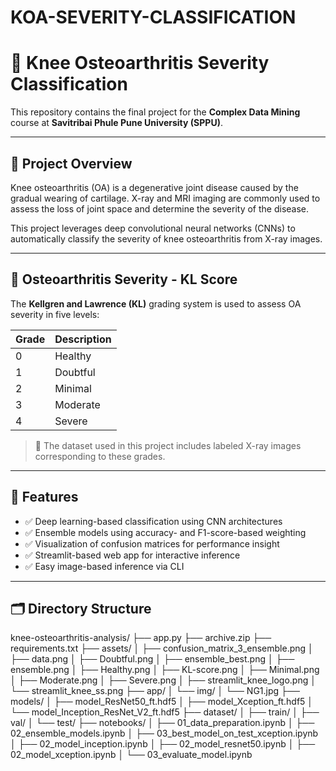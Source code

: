 # KOA-SEVERITY-CLASSIFICATION

# 🦴 Knee Osteoarthritis Severity Classification

This repository contains the final project for the **Complex Data Mining** course at **Savitribai Phule Pune University (SPPU)**.

---

## 📌 Project Overview

Knee osteoarthritis (OA) is a degenerative joint disease caused by the gradual wearing of cartilage. X-ray and MRI imaging are commonly used to assess the loss of joint space and determine the severity of the disease.

This project leverages deep convolutional neural networks (CNNs) to automatically classify the severity of knee osteoarthritis from X-ray images.

---

## 🩻 Osteoarthritis Severity - KL Score

The **Kellgren and Lawrence (KL)** grading system is used to assess OA severity in five levels:

| Grade | Description |
|-------|-------------|
| 0     | Healthy     |
| 1     | Doubtful    |
| 2     | Minimal     |
| 3     | Moderate    |
| 4     | Severe      |

> 📸 The dataset used in this project includes labeled X-ray images corresponding to these grades.

---

## 🚀 Features

- ✅ Deep learning-based classification using CNN architectures
- ✅ Ensemble models using accuracy- and F1-score-based weighting
- ✅ Visualization of confusion matrices for performance insight
- ✅ Streamlit-based web app for interactive inference
- ✅ Easy image-based inference via CLI

---

## 🗂️ Directory Structure

knee-osteoarthritis-analysis/
├── app.py
├── archive.zip
├── requirements.txt
├── assets/
│   ├── confusion_matrix_3_ensemble.png
│   ├── data.png
│   ├── Doubtful.png
│   ├── ensemble_best.png
│   ├── ensemble.png
│   ├── Healthy.png
│   ├── KL-score.png
│   ├── Minimal.png
│   ├── Moderate.png
│   ├── Severe.png
│   ├── streamlit_knee_logo.png
│   └── streamlit_knee_ss.png
├── app/
│   └── img/
│       └── NG1.jpg
├── models/
│   ├── model_ResNet50_ft.hdf5
│   ├── model_Xception_ft.hdf5
│   └── model_Inception_ResNet_V2_ft.hdf5
├── dataset/
│   ├── train/
│   ├── val/
│   └── test/
├── notebooks/
│   ├── 01_data_preparation.ipynb
│   ├── 02_ensemble_models.ipynb
│   ├── 03_best_model_on_test_xception.ipynb
│   ├── 02_model_inception.ipynb
│   ├── 02_model_resnet50.ipynb
│   ├── 02_model_xception.ipynb
│   └── 03_evaluate_model.ipynb


